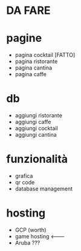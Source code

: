 # DA FARE

# pagine
- pagina cocktail [FATTO]
- pagina ristorante
- pagina cantina
- pagina caffe

# db
- aggiungi ristorante
- aggiungi caffe
- aggiungi cocktail
- aggiungi cantina

# funzionalità
- grafica
- qr code
- database management 

# hosting
- GCP (worth)
- game hosting <---
- Aruba ???

